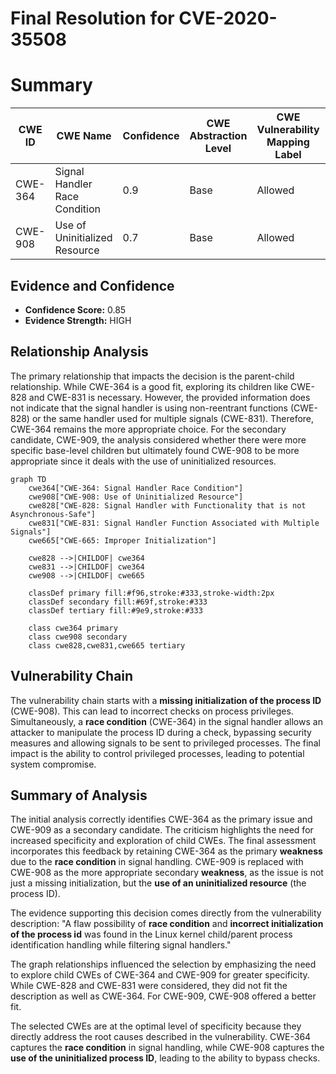 # Final Resolution for CVE-2020-35508

# Summary
| CWE ID | CWE Name | Confidence | CWE Abstraction Level | CWE Vulnerability Mapping Label | CWE-Vulnerability Mapping Notes |
|---|---|---|---|---|---|
| CWE-364 | Signal Handler Race Condition | 0.9 | Base | Allowed | Primary CWE |
| CWE-908 | Use of Uninitialized Resource | 0.7 | Base | Allowed | Secondary Candidate |

## Evidence and Confidence

*   **Confidence Score:** 0.85
*   **Evidence Strength:** HIGH

## Relationship Analysis
The primary relationship that impacts the decision is the parent-child relationship. While CWE-364 is a good fit, exploring its children like CWE-828 and CWE-831 is necessary. However, the provided information does not indicate that the signal handler is using non-reentrant functions (CWE-828) or the same handler used for multiple signals (CWE-831). Therefore, CWE-364 remains the more appropriate choice. For the secondary candidate, CWE-909, the analysis considered whether there were more specific base-level children but ultimately found CWE-908 to be more appropriate since it deals with the use of uninitialized resources.

```mermaid
graph TD
    cwe364["CWE-364: Signal Handler Race Condition"]
    cwe908["CWE-908: Use of Uninitialized Resource"]
    cwe828["CWE-828: Signal Handler with Functionality that is not Asynchronous-Safe"]
    cwe831["CWE-831: Signal Handler Function Associated with Multiple Signals"]
    cwe665["CWE-665: Improper Initialization"]

    cwe828 -->|CHILDOF| cwe364
    cwe831 -->|CHILDOF| cwe364
    cwe908 -->|CHILDOF| cwe665

    classDef primary fill:#f96,stroke:#333,stroke-width:2px
    classDef secondary fill:#69f,stroke:#333
    classDef tertiary fill:#9e9,stroke:#333

    class cwe364 primary
    class cwe908 secondary
    class cwe828,cwe831,cwe665 tertiary
```

## Vulnerability Chain
The vulnerability chain starts with a **missing initialization of the process ID** (CWE-908). This can lead to incorrect checks on process privileges. Simultaneously, a **race condition** (CWE-364) in the signal handler allows an attacker to manipulate the process ID during a check, bypassing security measures and allowing signals to be sent to privileged processes. The final impact is the ability to control privileged processes, leading to potential system compromise.

## Summary of Analysis
The initial analysis correctly identifies CWE-364 as the primary issue and CWE-909 as a secondary candidate. The criticism highlights the need for increased specificity and exploration of child CWEs. The final assessment incorporates this feedback by retaining CWE-364 as the primary **weakness** due to the **race condition** in signal handling. CWE-909 is replaced with CWE-908 as the more appropriate secondary **weakness**, as the issue is not just a missing initialization, but the **use of an uninitialized resource** (the process ID).

The evidence supporting this decision comes directly from the vulnerability description: "A flaw possibility of **race condition** and **incorrect initialization of the process id** was found in the Linux kernel child/parent process identification handling while filtering signal handlers."

The graph relationships influenced the selection by emphasizing the need to explore child CWEs of CWE-364 and CWE-909 for greater specificity. While CWE-828 and CWE-831 were considered, they did not fit the description as well as CWE-364. For CWE-909, CWE-908 offered a better fit.

The selected CWEs are at the optimal level of specificity because they directly address the root causes described in the vulnerability. CWE-364 captures the **race condition** in signal handling, while CWE-908 captures the **use of the uninitialized process ID**, leading to the ability to bypass checks.